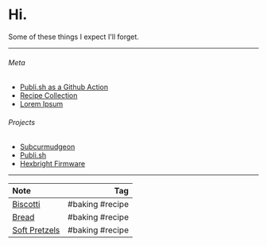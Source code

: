 # Hi.
Some of these things I expect I'll forget.

---

###### Meta
- [Publi.sh as a Github Action](/meta/publish-as-a-github-action.html)
- [Recipe Collection](/meta/recipes.html)
- [Lorem Ipsum](/meta/lorem-ipsum.html)

###### Projects
- [Subcurmudgeon](https://www.github.com/subcurmudgeon/subcurmudgeon.github.io)
- [Publi.sh](https://www.github.com/subcurmudgeon/publi.sh)
- [Hexbright Firmware](https://www.github.com/subcurmudgeon/hexbright-firmware)

---

| Note | Tag |
|:-----|----:|
| [Biscotti](/recipe/biscotti.html) | #baking #recipe |
| [Bread](/recipe/bread.html) | #baking #recipe |
| [Soft Pretzels](/recipe/soft-pretzels.html) | #baking #recipe |